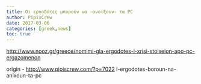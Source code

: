 ```yaml
---
title: Οι εργοδότες μπορούν να -ανοίξουν- τα PC
author: PipisCrew
date: 2017-03-06
categories: [greek,news]
toc: true
---
```


http://www.nooz.gr/greece/nomimi-gia-ergodotes-i-xrisi-stoixeion-apo-pc-ergazomenon

origin - http://www.pipiscrew.com/?p=7022 i-ergodotes-boroun-na-anixoun-ta-pc